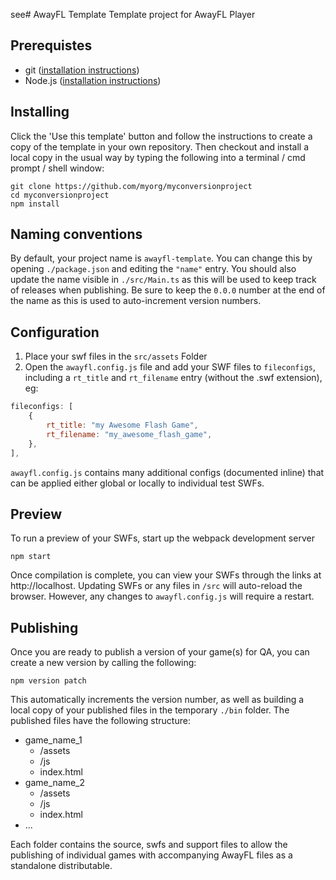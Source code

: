 see# AwayFL Template
Template project for AwayFL Player

## Prerequistes ##
 - git ([installation instructions](https://git-scm.com/book/en/v2/Getting-Started-Installing-Git))
 - Node.js ([installation instructions](https://nodejs.dev/learn/how-to-install-nodejs))

## Installing ##
Click the 'Use this template' button and follow the instructions to create a copy of the template in your own repository. Then checkout and install a local copy in the usual way by typing the following into a terminal / cmd prompt / shell window:
```shell
git clone https://github.com/myorg/myconversionproject
cd myconversionproject
npm install
```

## Naming conventions ##
By default, your project name is `awayfl-template`. You can change this by opening `./package.json` and editing the `"name"` entry. You should also update the name visible in `./src/Main.ts` as this will be used to keep track of releases when publishing. Be sure to keep the `0.0.0` number at the end of the name as this is used to auto-increment version numbers.

## Configuration #
1. Place your swf files in the `src/assets` Folder
2. Open the `awayfl.config.js` file and add your SWF files to `fileconfigs`, including a `rt_title` and `rt_filename` entry (without the .swf extension), eg:
```javascript
fileconfigs: [
    {
        rt_title: "my Awesome Flash Game",
        rt_filename: "my_awesome_flash_game",
    },
],
```
`awayfl.config.js` contains many additional configs (documented inline) that can be applied either global or locally to individual test SWFs.

## Preview ##
To run a preview of your SWFs, start up the webpack development server
```shell
npm start
```
Once compilation is complete, you can view your SWFs through the links at http://localhost. Updating SWFs or any files in  `/src` will auto-reload the browser. However, any changes to `awayfl.config.js` will require a restart.

## Publishing ##
Once you are ready to publish a version of your game(s) for QA, you can create a new version by calling the following:
```shell
npm version patch
```
This automatically increments the version number, as well as building a local copy of your published files in the temporary `./bin` folder. The published files have the following structure:

 - game_name_1
   - /assets
   - /js
   - index.html
 - game_name_2
   - /assets
   - /js
   - index.html
 - ...

Each folder contains the source, swfs and support files to allow the publishing of individual games with accompanying AwayFL files as a standalone distributable.
